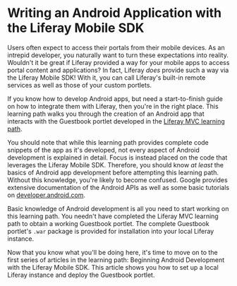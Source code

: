 # Writing an Android Application with the Liferay Mobile SDK

Users often expect to access their portals from their mobile devices. As an 
intrepid developer, you naturally want to turn these expectations into reality. 
Wouldn't it be great if Liferay provided a way for your mobile apps to access 
portal content and applications? In fact, Liferay *does* provide such a way via
the Liferay Mobile SDK! With it, you can call Liferay's built-in remote services
as well as those of your custom portlets. 

If you know how to develop Android apps, but need a start-to-finish guide on how 
to integrate them with Liferay, then you're in the right place. This learning 
path walks you through the creation of an Android app that interacts with the 
Guestbook portlet developed in the [Liferay MVC learning path](/learning-paths/-/knowledge_base/6-2/beginning-liferay-development). 

You should note that while this learning path provides complete code snippets of 
the app as it's developed, not every aspect of Android development is explained 
in detail. Focus is instead placed on the code that leverages the Liferay Mobile 
SDK. Therefore, you should know *at least* the basics of Android app development 
before attempting this learning path. Without this knowledge, you're likely to
become confused. Google provides extensive documentation of the Android APIs as
well as some basic tutorials on
[developer.android.com](http://developer.android.com/index.html). 

Basic knowledge of Android development is all you need to start working on this
learning path. You needn't have completed the Liferay MVC learning path to
obtain a working Guestbook portlet. The complete Guestbook portlet's `.war`
package is provided for installation into your local Liferay instance. 

Now that you know what you'll be doing here, it's time to move on to the first
series of articles in the learning path: Beginning Android Development with the
Liferay Mobile SDK. This article shows you how to set up a local Liferay
instance and deploy the Guestbook portlet. 
